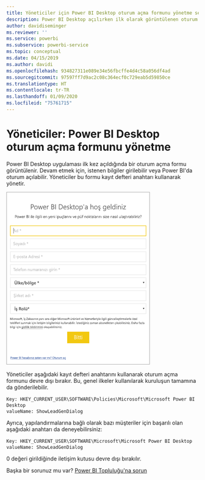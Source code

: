 ```yaml
---
title: Yöneticiler için Power BI Desktop oturum açma formunu yönetme seçenekleri
description: Power BI Desktop açılırken ilk olarak görüntülenen oturum açma formunu nasıl yönetebileceğinizi öğrenin.
author: davidiseminger
ms.reviewer: ''
ms.service: powerbi
ms.subservice: powerbi-service
ms.topic: conceptual
ms.date: 04/15/2019
ms.author: davidi
ms.openlocfilehash: 934827311e089e34e56fbcffe4d4c58a056df4ad
ms.sourcegitcommit: 97597ff7d9ac2c08c364ecf0c729eab5d59850ce
ms.translationtype: HT
ms.contentlocale: tr-TR
ms.lasthandoff: 01/09/2020
ms.locfileid: "75761715"
---
```

# <a name="administrators-manage-the-power-bi-desktop-sign-in-form"></a>Yöneticiler: Power BI Desktop oturum açma formunu yönetme
Power BI Desktop uygulaması ilk kez açıldığında bir oturum açma formu görüntülenir. Devam etmek için, istenen bilgiler girilebilir veya Power BI'da oturum açılabilir. Yöneticiler bu formu kayıt defteri anahtarı kullanarak yönetir. 

![Power BI Desktop için ilk oturum açma formu](media/desktop-admin-sign-in-form/sign-in-form.png)

Yöneticiler aşağıdaki kayıt defteri anahtarını kullanarak oturum açma formunu devre dışı bırakır. Bu, genel ilkeler kullanılarak kuruluşun tamamına da gönderilebilir.

```
Key: HKEY_CURRENT_USER\SOFTWARE\Policies\Microsoft\Microsoft Power BI Desktop
valueName: ShowLeadGenDialog
```
Ayrıca, yapılandırmalarına bağlı olarak bazı müşteriler için başarılı olan aşağıdaki anahtarı da deneyebilirsiniz:

```
Key: HKEY_CURRENT_USER\SOFTWARE\Microsoft\Microsoft Power BI Desktop
valueName: ShowLeadGenDialog
```

0 değeri girildiğinde iletişim kutusu devre dışı bırakılır.




Başka bir sorunuz mu var? [Power BI Topluluğu'na sorun](https://community.powerbi.com/)

